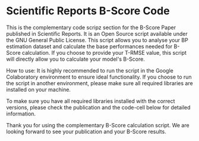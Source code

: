 # Scientific Reports B-Score Code

This is the complementary code scripz section for the B-Score Paper published in Scientific Reports. It is an Open Source script available under the GNU General Public License.
This script allows you to analyse your BP estimation dataset and calculate the base performances needed for B-Score calculation. If you choose to provide your T-RMSE value, this script will directly allow you to calculate your model's B-Score.

How to use:
It is highly recommended to run the script in the Google Colaboratory environment to ensure ideal functionality. If you choose to run the script in another environment, please make sure all required libraries are installed on your machine.

To make sure you have all required libraries installed with the correct versions, please check the publication and the code-cell below for detailed information.

Thank you for using the complementary B-Score calculation script. We are looking forward to see your publication and your B-Score results.
